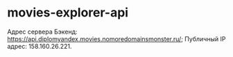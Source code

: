 # movies-explorer-api
Адрес сервера
Бэкенд: https://api.diplomyandex.movies.nomoredomainsmonster.ru/;
Публичный IP адрес: 158.160.26.221.
